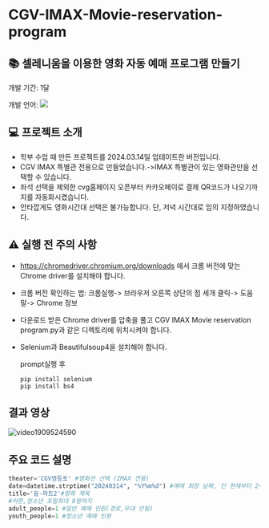 # CGV-IMAX-Movie-reservation-program
## 📚 셀레니움을 이용한 영화 자동 예매 프로그램 만들기

개발 기간: 1달 

개발 언어: <img src="https://img.shields.io/badge/Python-3776AB?style=for-the-badge&logo=Python&logoColor=white">

## 💻 프로젝트 소개
- 학부 수업 때 만든 프로젝트를 2024.03.14일 업테이트한 버전입니다.
- CGV IMAX 특별관 전용으로 만들었습니다.->IMAX 특별관이 있는 영화관만을 선택할 수 있습니다.
- 좌석 선택을 제외한 cvg홈페이지 오픈부터 카카오페이로 결제 QR코드가 나오기까지를 자동화시켰습니다.
- 안타깝게도 영화시간대 선택은 불가능합니다. 단, 저녁 시간대로 임의 지정하였습니다.

## ⚠ 실행 전 주의 사항
- https://chromedriver.chromium.org/downloads 에서 크롬 버전에 맞는 Chrome driver를 설치해야 합니다.
- 크롬 버전 확인하는 법: 크롬실행-> 브라우저 오른쪽 상단의 점 세개 클릭-> 도움말-> Chrome 정보
- 다운로드 받은 Chrome driver를 압축을 풀고 CGV IMAX Movie reservation program.py과 같은 디렉토리에 위치시켜야 합니다.
- Selenium과 Beautifulsoup4을 설치해야 합니다.
  
  prompt실행 후
  ```
  pip install selenium
  pip install bs4
  ```

## 결과 영상
![video1909524590](https://github.com/SeungHuiHan/CGV-IMAX-Movie-reservation-program/assets/98226400/0745ff11-4c4d-499b-a18f-593352725bc0)

## 주요 코드 설명
```python
theater='CGV영등포' #영화관 선택 (IMAX 전용)
date=datetime.strptime("20240314", "%Y%m%d") #예매 희망 날짜, 단 현재부터 2주 이내
title='듄-파트2'#영화 제목
#어른,청소년 포함최대 8명까지
adult_people=1 #일반 예매 인원(경로,우대 안됨) 
youth_people=1 #청소년 예매 인원
```
